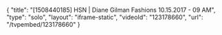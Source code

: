 {
    "title": "[1508440185] HSN | Diane Gilman Fashions 10.15.2017 - 09 AM",
    "type": "solo",
    "layout": "iframe-static",
    "videoId": "123178660",
    "url": "\/tvpembed\/123178660"
}